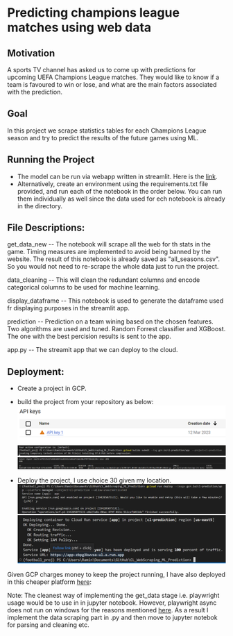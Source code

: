 # Predicting champions league matches using web data

## Motivation
A sports TV channel has asked us to come up with predictions for upcoming UEFA Champions League matches. They would like to know if a team is favoured to win or lose, and what are the main factors associated with the prediction. 

## Goal
In this project we scrape statistics tables for each Champions League season and try to predict the results of the future games using ML.

## Running the Project

- The model can be run via webapp written in streamlit. Here is the [link]().
- Alternatively, create an environment using the requirements.txt file provided, and run each of the notebook in the order below. You can run them individually as well since the data used for ech notebook is already in the directory. 

## File Descriptions:

get_data_new -- The  notebook will scrape all the web for th stats in the game. Timing measures are implemented to avoid being banned by the website. The result of this notebook is already saved as "all_seasons.csv". So you would not need to re-scrape the whole data just to run the project.

data_cleaning -- This will clean the redundant columns and encode categorical columns to be used for machine learning.

display_dataframe -- This notebook is used to generate the dataframe used fr displaying purposes in the streamlit app.

prediction -- Prediction on a team wining based on the chosen features. Two algorithms are used and tuned. Random Forrest classifier and XGBoost. The one with the best percision results is sent to the app.

app.py -- The streamit app that we can deploy to the cloud.

## Deployment:

- Create a project in GCP. 
- build the project from your repository as below:
![Build1](Build1.png)
![Build2](Build2.png)
![Build3](Build3.png)

- Deploy the project, I use choice 30 given my location. 
![Deploy1](Deploy1.png)
![Deploy2](Deploy2.png)

Given GCP charges money to keep the project running, I have also deployed in this cheaper platform [here](https://cl-prediction.herokuapp.com/):



Note: The cleanest way of implementing the get_data stage i.e. playwright usage would be to use in in jupyter notebook. However, playwright async does not run on windows for the reasons mentioned [here](https://github.com/scrapy-plugins/scrapy-playwright#known-issues). As a result I implement the data scraping part in .py and then move to jupyter notebok for parsing and cleaning etc.